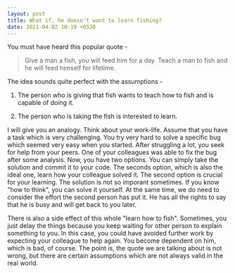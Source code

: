 ```yaml
---
layout: post
title: What if, he doesn't want to learn fishing?
date: 2021-04-02 10:19 +0530
---
```


You must have heard this popular quote -

> Give a man a fish, you will feed him for a day. Teach a man to fish and he will feed himself for lifetime.  

The idea sounds quite perfect with the assumptions -

1) The person who is giving that fish wants to teach how to fish and is capable of doing it.

2) The person who is taking the fish is interested to learn.

I will give you an analogy. Think about your work-life. Assume that you have a task which is very challenging. You try very hard to solve a specific bug which seemed very easy when you started. After struggling a lot, you seek for help from your peers. One of your colleagues was able to fix the bug after some analysis. Now, you have two options. You can simply take the solution and commit it to your code. The seconds option, which is also the ideal one, learn how your colleague solved it. The second option is crucial for your learning. The solution is not so imporant sometimes. If you know "how to think", you can solve it yourself. At the same time, we do need to consider the effort the second person has put it. He has all the rights to say that he is busy and will get back to you later.  

There is also a side effect of this whole "learn how to fish". Sometimes, you just delay the things because you keep waiting for other person to explain something to you. In this case, you could have avoided further work by expecting your colleague to help again. You become dependent on him, which is bad, of course. The point is, the quote we are talking about is not wrong, but there are certain assumptions which are not always valid in the real world.
